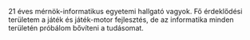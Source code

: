 [//]: # (/* cSpell:disable */)

21 éves mérnök-informatikus egyetemi hallgató vagyok. Fő érdeklődési területem a játék és játék-motor fejlesztés, de az informatika minden területén próbálom bővíteni a tudásomat.